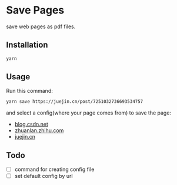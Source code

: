 # Save Pages

save web pages as pdf files.

## Installation

```bash
yarn
```

## Usage

Run this command:

```bash
yarn save https://juejin.cn/post/7251032736693534757
```

and select a config(where your page comes from) to save the page:

- [blog.csdn.net](https://www.csdn.net/)
- [zhuanlan.zhihu.com](https://zhuanlan.zhihu.com/)
- [juejin.cn](https://juejin.cn)

## Todo

- [ ] command for creating config file
- [ ] set default config by url
